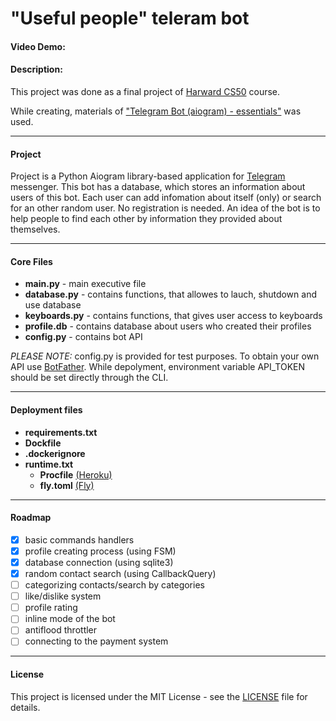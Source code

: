 # "Useful people" teleram bot
#### Video Demo:  <URL HERE>
#### Description:

This project was done as a final project of [Harward CS50](https://cs50.harvard.edu/x/2023/) course.

While creating, materials of ["Telegram Bot (aiogram) - essentials"](https://www.youtube.com/watch?v=ayUBlf9pvn0&list=PLe-iIMbo5JOJm6DRTjhleHojroS-Bbocr) was used.
***
#### Project
Project is a Python Aiogram library-based application for [Telegram](https://telegram.org) messenger. This bot has a database, which stores an information about users of this bot. Each user can add infomation about itself (only) or search for an other random user. No registration is needed. An idea of the bot is to help people to find each other by information they provided about themselves.
***
#### Core Files
- **main.py** - main executive file
- **database.py** - contains functions, that allowes to lauch, shutdown and use database
- **keyboards.py** - contains functions, that gives user access to keyboards
- **profile.db** - contains database about users who created their profiles
- **config.py** - contains bot API

_PLEASE NOTE:_ config.py is provided for test purposes. To obtain your own API use [BotFather](https://t.me/BotFather). While depolyment, environment variable API_TOKEN should be set directly through the CLI.
***
#### Deployment files
- **requirements.txt**
- **Dockfile**
- **.dockerignore**
- **runtime.txt**
  - **Procfile** [(Heroku)](https://heroku.com/)
  - **fly.toml** [(Fly)](https://fly.io/)
***
#### Roadmap
- [x] basic commands handlers
- [x] profile creating process (using FSM)
- [x] database connection (using sqlite3)
- [x] random contact search (using CallbackQuery)
- [ ] categorizing contacts/search by categories
- [ ] like/dislike system
- [ ] profile rating
- [ ] inline mode of the bot
- [ ] antiflood throttler
- [ ] connecting to the payment system
***
#### License
This project is licensed under the MIT License - see the [LICENSE](https://github.com/veselovich/tg-bot/blob/main/MIT-LICENSE.txt) file for details.
